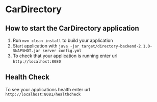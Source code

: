 # CarDirectory

How to start the CarDirectory application
---

1. Run `mvn clean install` to build your application
1. Start application with `java -jar target/directory-backend-2.1.0-SNAPSHOT.jar server config.yml`
1. To check that your application is running enter url `http://localhost:8080`

Health Check
---

To see your applications health enter url `http://localhost:8081/healthcheck`
